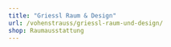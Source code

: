 ```yaml
---
title: "Griessl Raum & Design"
url: /vohenstrauss/griessl-raum-und-design/
shop: Raumausstattung
---
```


